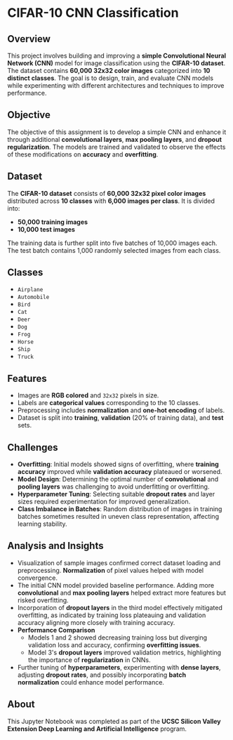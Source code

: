 # CIFAR-10 CNN Classification

## Overview
This project involves building and improving a **simple Convolutional Neural Network (CNN)** model for image classification using the **CIFAR-10 dataset**. The dataset contains **60,000 32x32 color images** categorized into **10 distinct classes**. The goal is to design, train, and evaluate CNN models while experimenting with different architectures and techniques to improve performance. 

## Objective
The objective of this assignment is to develop a simple CNN and enhance it through additional **convolutional layers**, **max pooling layers**, and **dropout regularization**. The models are trained and validated to observe the effects of these modifications on **accuracy** and **overfitting**.

## Dataset
The **CIFAR-10 dataset** consists of **60,000 32x32 pixel color images** distributed across **10 classes** with **6,000 images per class**. It is divided into:
 - **50,000 training images**
 - **10,000 test images**

The training data is further split into five batches of 10,000 images each. The test batch contains 1,000 randomly selected images from each class.

## Classes
 - `Airplane`
 - `Automobile`
 - `Bird`
 - `Cat`
 - `Deer`
 - `Dog`
 - `Frog`
 - `Horse`
 - `Ship`
 - `Truck`

## Features
 - Images are **RGB colored** and `32x32` pixels in size.
 - Labels are **categorical values** corresponding to the 10 classes.
 - Preprocessing includes **normalization** and **one-hot encoding** of labels.
 - Dataset is split into **training**, **validation** (20% of training data), and **test** sets.

## Challenges
 - **Overfitting**: Initial models showed signs of overfitting, where **training accuracy** improved while **validation accuracy** plateaued or worsened.
 - **Model Design**: Determining the optimal number of **convolutional** and **pooling layers** was challenging to avoid underfitting or overfitting.
 - **Hyperparameter Tuning**: Selecting suitable **dropout rates** and layer sizes required experimentation for improved generalization.
 - **Class Imbalance in Batches**: Random distribution of images in training batches sometimes resulted in uneven class representation, affecting learning stability.

## Analysis and Insights
 - Visualization of sample images confirmed correct dataset loading and preprocessing. **Normalization** of pixel values helped with model convergence.
 - The initial CNN model provided baseline performance. Adding more **convolutional** and **max pooling layers** helped extract more features but risked overfitting.
 - Incorporation of **dropout layers** in the third model effectively mitigated overfitting, as indicated by training loss plateauing and validation accuracy aligning more closely with training accuracy.
 - **Performance Comparison**
   - Models 1 and 2 showed decreasing training loss but diverging validation loss and accuracy, confirming **overfitting issues**.
   - Model 3's **dropout layers** improved validation metrics, highlighting the importance of **regularization** in CNNs.
 - Further tuning of **hyperparameters**, experimenting with **dense layers**, adjusting **dropout rates**, and possibly incorporating **batch normalization** could enhance model performance.

## About
This Jupyter Notebook was completed as part of the **UCSC Silicon Valley Extension Deep Learning and Artificial Intelligence** program.
